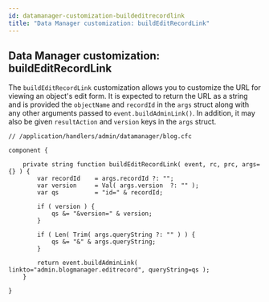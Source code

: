 ```yaml
---
id: datamanager-customization-buildeditrecordlink
title: "Data Manager customization: buildEditRecordLink"
---
```


## Data Manager customization: buildEditRecordLink

The `buildEditRecordLink` customization allows you to customize the URL for viewing an object's edit form. It is expected to return the URL as a string and is provided the `objectName` and `recordId` in the `args` struct along with any other arguments passed to `event.buildAdminLink()`. In addition, it may also be given `resultAction` and `version` keys in the `args` struct.

```luceescript
// /application/handlers/admin/datamanager/blog.cfc

component {

	private string function buildEditRecordLink( event, rc, prc, args={} ) {
		var recordId    = args.recordId ?: "";
		var version     = Val( args.version  ?: "" );
		var qs          = "id=" & recordId;

		if ( version ) {
			qs &= "&version=" & version;
		}
		
		if ( Len( Trim( args.queryString ?: "" ) ) {
			qs &= "&" & args.queryString;
		}

		return event.buildAdminLink( linkto="admin.blogmanager.editrecord", queryString=qs );
	}

}
```

